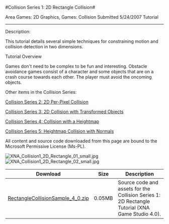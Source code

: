 #Collision Series 1: 2D Rectangle Collision#

Area
Games: 2D Graphics, Games: Collision
Submitted
5/24/2007
Tutorial

---

Description:

This tutorial details several simple techniques for constraining motion and collision detection in two dimensions.

Tutorial Overview

Games don't need to be complex to be fun and interesting. Obstacle avoidance games consist of a character and some objects that are on a crash course towards each other. The player must avoid the oncoming objects.


Other items in the Collision Series:

[Collision Series 2: 2D Per-Pixel Collision](https://github.com/nkast/XNAGameStudio/tree/master/src/Collision-Series-2-2D-Per-Pixel-Collision/)

[Collision Series 3: 2D Collision with Transformed Objects](https://github.com/nkast/XNAGameStudio/tree/master/src/Collision-Series-3-2D-Collision-with-Transformed-Objects/)

[Collision Series 4: Collision with a Heightmap](https://github.com/nkast/XNAGameStudio/tree/master/src/Collision-Series-4-Collision-with-a-Heightmap/)

[Collision Series 5: Heightmap Collision with Normals](https://github.com/nkast/XNAGameStudio/tree/master/src/Collision-Series-5-Heightmap-Collision-with-Normals/)


All content and source code downloaded from this page are bound to the Microsoft Permissive License (Ms-PL).

![XNA_Collision1_2D_Rectangle_01_small.jpg](https://github.com/nkast/XNAGameStudio/blob/master/Images/XNA_Collision1_2D_Rectangle_01_small.jpg)![XNA_Collision1_2D_Rectangle_02_small.jpg](https://github.com/nkast/XNAGameStudio/blob/master/Images/XNA_Collision1_2D_Rectangle_02_small.jpg)	


Download | Size | Description
---|---|---|
[RectangleCollisionSample_4_0.zip](https://github.com/nkast/XNAGameStudio/blob/master/Samples/RectangleCollisionSample_4_0.zip?raw=true) | 0.05MB | Source code and assets for the Collision Series 1: 2D Rectangle Tutorial (XNA Game Studio 4.0). 